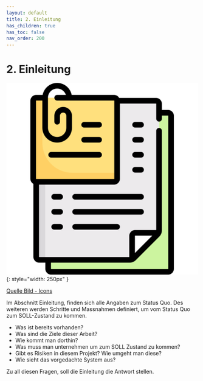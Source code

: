 ```yaml
---
layout: default
title: 2. Einleitung
has_children: true
has_toc: false
nav_order: 200
---
```


# 2. Einleitung

![Project Files](../ressources/icons/documentation.png){: style="width: 250px" }

[Quelle Bild - Icons](../anhang/600-quellen.html#64-icons)

Im Abschnitt Einleitung, finden sich alle Angaben zum Status Quo.
Des weiteren werden Schritte und Massnahmen definiert, um vom Status Quo zum SOLL-Zustand zu kommen.

* Was ist bereits vorhanden?
* Was sind die Ziele dieser Arbeit?
* Wie kommt man dorthin?
* Was muss man unternehmen um zum SOLL Zustand zu kommen?
* Gibt es Risiken in diesem Projekt? Wie umgeht man diese?
* Wie sieht das vorgedachte System aus?

Zu all diesen Fragen, soll die Einleitung die Antwort stellen.
